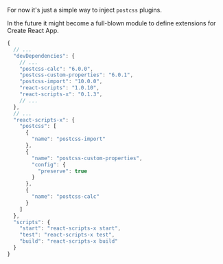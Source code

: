 For now it's just a simple way to inject `postcss` plugins.

In the future it might become a full-blown module to define extensions for Create React App.

```js
{
  // ...
  "devDependencies": {
    // ...
    "postcss-calc": "6.0.0",
    "postcss-custom-properties": "6.0.1",
    "postcss-import": "10.0.0",
    "react-scripts": "1.0.10",
    "react-scripts-x": "0.1.3",
    // ...
  },
  // ...
  "react-scripts-x": {
    "postcss": [
      {
        "name": "postcss-import"
      },
      {
        "name": "postcss-custom-properties",
        "config": {
          "preserve": true
        }
      },
      {
        "name": "postcss-calc"
      }
    ]
  },
  "scripts": {
    "start": "react-scripts-x start",
    "test": "react-scripts-x test",
    "build": "react-scripts-x build"
  }
}
```
